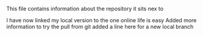 This file contains information about the repository it sits nex to

I have now linked my local version to the one online
life is easy
Added more information to try the pull from git
added a line here for a new local branch
